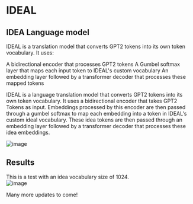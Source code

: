 # IDEAL
## IDEA Language model

IDEAL is a translation model that converts GPT2 tokens into its own token vocabulary. It uses:

A bidirectional encoder that processes GPT2 tokens
A Gumbel softmax layer that maps each input token to IDEAL's custom vocabulary
An embedding layer followed by a transformer decoder that processes these mapped tokens

IDEAL is a language translation model that converts GPT2 tokens into its own token vocabulary. It uses a bidirectional encoder that takes GPT2 Tokens as input. Embeddings processed by this encoder are then passed through a gumbel softmax to map each embedding into a token in IDEAL's custom ideal vocabulary. These idea tokens are then passed through an embedding layer followed by a transformer decoder that processes these idea embeddings.

![image](https://github.com/user-attachments/assets/f744ab9d-8899-48fc-b1c9-60ab1ea32b84)


## Results

This is a test with an idea vocabulary size of 1024.  
![image](https://github.com/user-attachments/assets/dfcdf1ab-d5fe-4d8c-9280-f4b8f8de467c)


Many more updates to come!
